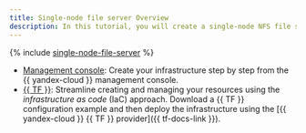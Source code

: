 ```yaml
---
title: Single-node file server Overview
description: In this tutorial, you will create a single-node NFS file server using the Samba software suite and the {{ vpc-full-name }} network infrastructure. The server will be hosted on a VM running Ubuntu. You will be able to connect to the server from Linux, macOS, and Windows computers.
---
```


{% include [single-node-file-server](../../../_tutorials/archive/single-node-file-server.md) %}

* [Management console](console.md): Create your infrastructure step by step from the {{ yandex-cloud }} management console.
* [{{ TF }}](terraform.md): Streamline creating and managing your resources using the _infrastructure as code_ (IaC) approach. Download a {{ TF }} configuration example and then deploy the infrastructure using the [{{ yandex-cloud }} {{ TF }} provider]({{ tf-docs-link }}).